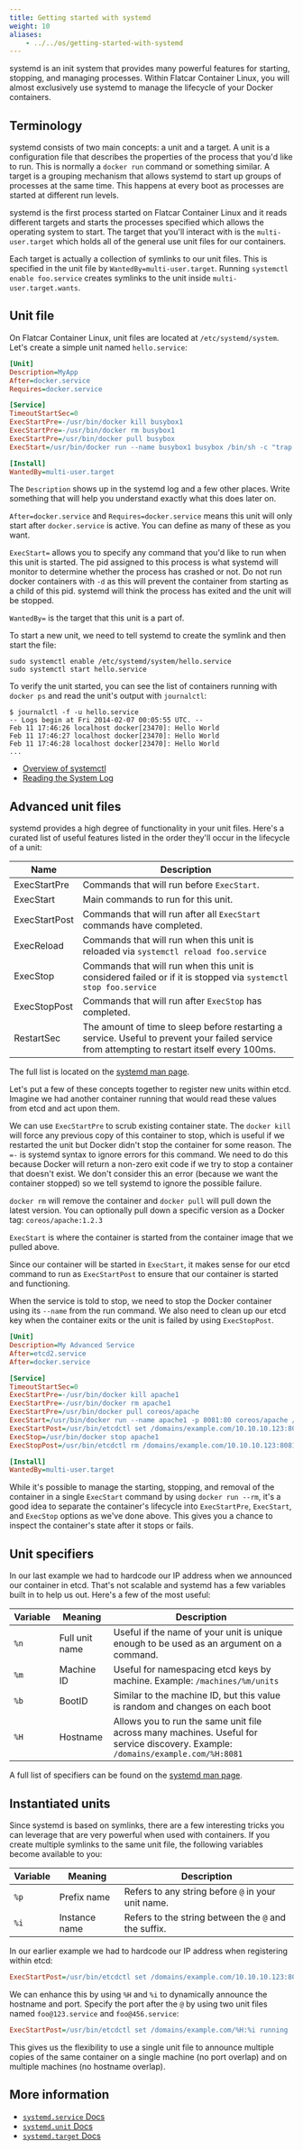 ```yaml
---
title: Getting started with systemd
weight: 10
aliases:
    - ../../os/getting-started-with-systemd
---
```


systemd is an init system that provides many powerful features for starting, stopping, and managing processes. Within Flatcar Container Linux, you will almost exclusively use systemd to manage the lifecycle of your Docker containers.

## Terminology

systemd consists of two main concepts: a unit and a target. A unit is a configuration file that describes the properties of the process that you'd like to run. This is normally a `docker run` command or something similar. A target is a grouping mechanism that allows systemd to start up groups of processes at the same time. This happens at every boot as processes are started at different run levels.

systemd is the first process started on Flatcar Container Linux and it reads different targets and starts the processes specified which allows the operating system to start. The target that you'll interact with is the `multi-user.target` which holds all of the general use unit files for our containers.

Each target is actually a collection of symlinks to our unit files. This is specified in the unit file by `WantedBy=multi-user.target`. Running `systemctl enable foo.service` creates symlinks to the unit inside `multi-user.target.wants`.

## Unit file

On Flatcar Container Linux, unit files are located at `/etc/systemd/system`. Let's create a simple unit named `hello.service`:

```ini
[Unit]
Description=MyApp
After=docker.service
Requires=docker.service

[Service]
TimeoutStartSec=0
ExecStartPre=-/usr/bin/docker kill busybox1
ExecStartPre=-/usr/bin/docker rm busybox1
ExecStartPre=/usr/bin/docker pull busybox
ExecStart=/usr/bin/docker run --name busybox1 busybox /bin/sh -c "trap 'exit 0' INT TERM; while true; do echo Hello World; sleep 1; done"

[Install]
WantedBy=multi-user.target
```

The `Description` shows up in the systemd log and a few other places. Write something that will help you understand exactly what this does later on.

`After=docker.service` and `Requires=docker.service` means this unit will only start after `docker.service` is active. You can define as many of these as you want.

`ExecStart=` allows you to specify any command that you'd like to run when this unit is started. The pid assigned to this process is what systemd will monitor to determine whether the process has crashed or not. Do not run docker containers with `-d` as this will prevent the container from starting as a child of this pid. systemd will think the process has exited and the unit will be stopped.

`WantedBy=` is the target that this unit is a part of.

To start a new unit, we need to tell systemd to create the symlink and then start the file:

```shell
sudo systemctl enable /etc/systemd/system/hello.service
sudo systemctl start hello.service
```

To verify the unit started, you can see the list of containers running with `docker ps` and read the unit's output with `journalctl`:

```shell
$ journalctl -f -u hello.service
-- Logs begin at Fri 2014-02-07 00:05:55 UTC. --
Feb 11 17:46:26 localhost docker[23470]: Hello World
Feb 11 17:46:27 localhost docker[23470]: Hello World
Feb 11 17:46:28 localhost docker[23470]: Hello World
...
```

- [Overview of systemctl](clusters/management/overview-of-systemctl)
- [Reading the System Log](clusters/debug/reading-the-system-log)

## Advanced unit files

systemd provides a high degree of functionality in your unit files. Here's a curated list of useful features listed in the order they'll occur in the lifecycle of a unit:

| Name    | Description |
|---------|-------------|
| ExecStartPre | Commands that will run before `ExecStart`. |
| ExecStart | Main commands to run for this unit. |
| ExecStartPost | Commands that will run after all `ExecStart` commands have completed. |
| ExecReload | Commands that will run when this unit is reloaded via `systemctl reload foo.service` |
| ExecStop | Commands that will run when this unit is considered failed or if it is stopped via `systemctl stop foo.service` |
| ExecStopPost | Commands that will run after `ExecStop` has completed. |
| RestartSec | The amount of time to sleep before restarting a service. Useful to prevent your failed service from attempting to restart itself every 100ms. |

The full list is located on the [systemd man page](http://www.freedesktop.org/software/systemd/man/systemd.service.html).

Let's put a few of these concepts together to register new units within etcd. Imagine we had another container running that would read these values from etcd and act upon them.

We can use `ExecStartPre` to scrub existing container state. The `docker kill` will force any previous copy of this container to stop, which is useful if we restarted the unit but Docker didn't stop the container for some reason. The `=-` is systemd syntax to ignore errors for this command. We need to do this because Docker will return a non-zero exit code if we try to stop a container that doesn't exist. We don't consider this an error (because we want the container stopped) so we tell systemd to ignore the possible failure.

`docker rm` will remove the container and `docker pull` will pull down the latest version. You can optionally pull down a specific version as a Docker tag: `coreos/apache:1.2.3`

`ExecStart` is where the container is started from the container image that we pulled above.

Since our container will be started in `ExecStart`, it makes sense for our etcd command to run as `ExecStartPost` to ensure that our container is started and functioning.

When the service is told to stop, we need to stop the Docker container using its `--name` from the run command. We also need to clean up our etcd key when the container exits or the unit is failed by using `ExecStopPost`.

```ini
[Unit]
Description=My Advanced Service
After=etcd2.service
After=docker.service

[Service]
TimeoutStartSec=0
ExecStartPre=-/usr/bin/docker kill apache1
ExecStartPre=-/usr/bin/docker rm apache1
ExecStartPre=/usr/bin/docker pull coreos/apache
ExecStart=/usr/bin/docker run --name apache1 -p 8081:80 coreos/apache /usr/sbin/apache2ctl -D FOREGROUND
ExecStartPost=/usr/bin/etcdctl set /domains/example.com/10.10.10.123:8081 running
ExecStop=/usr/bin/docker stop apache1
ExecStopPost=/usr/bin/etcdctl rm /domains/example.com/10.10.10.123:8081

[Install]
WantedBy=multi-user.target
```

While it's possible to manage the starting, stopping, and removal of the container in a single `ExecStart` command by using `docker run --rm`, it's a good idea to separate the container's lifecycle into `ExecStartPre`, `ExecStart`, and `ExecStop` options as we've done above. This gives you a chance to inspect the container's state after it stops or fails.

## Unit specifiers

In our last example we had to hardcode our IP address when we announced our container in etcd. That's not scalable and systemd has a few variables built in to help us out. Here's a few of the most useful:

| Variable | Meaning | Description |
|----------|---------|-------------|
| `%n` | Full unit name | Useful if the name of your unit is unique enough to be used as an argument on a command. |
| `%m` | Machine ID | Useful for namespacing etcd keys by machine. Example: `/machines/%m/units` |
| `%b` | BootID | Similar to the machine ID, but this value is random and changes on each boot |
| `%H` | Hostname | Allows you to run the same unit file across many machines. Useful for service discovery. Example: `/domains/example.com/%H:8081` |

A full list of specifiers can be found on the [systemd man page](http://www.freedesktop.org/software/systemd/man/systemd.unit.html#Specifiers).

## Instantiated units

Since systemd is based on symlinks, there are a few interesting tricks you can leverage that are very powerful when used with containers. If you create multiple symlinks to the same unit file, the following variables become available to you:

| Variable | Meaning | Description |
|----------|---------|-------------|
| `%p` | Prefix name | Refers to any string before `@` in your unit name. |
| `%i` | Instance name | Refers to the string between the `@` and the suffix. |

In our earlier example we had to hardcode our IP address when registering within etcd:

```ini
ExecStartPost=/usr/bin/etcdctl set /domains/example.com/10.10.10.123:8081 running
```

We can enhance this by using `%H` and `%i` to dynamically announce the hostname and port. Specify the port after the `@` by using two unit files named `foo@123.service` and `foo@456.service`:

```ini
ExecStartPost=/usr/bin/etcdctl set /domains/example.com/%H:%i running
```

This gives us the flexibility to use a single unit file to announce multiple copies of the same container on a single machine (no port overlap) and on multiple machines (no hostname overlap).

## More information

- [`systemd.service` Docs](http://www.freedesktop.org/software/systemd/man/systemd.service.html)
- [`systemd.unit` Docs](http://www.freedesktop.org/software/systemd/man/systemd.unit.html)
- [`systemd.target` Docs](http://www.freedesktop.org/software/systemd/man/systemd.target.html)
